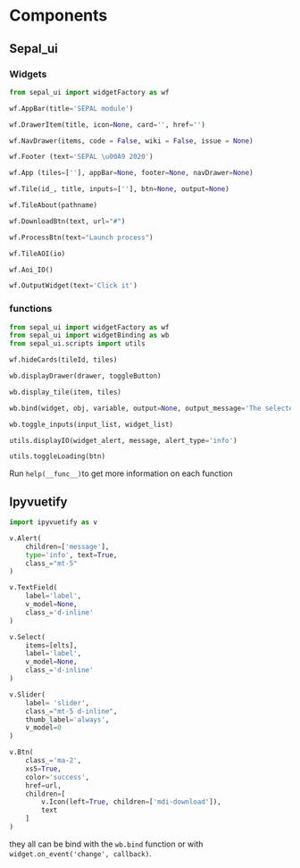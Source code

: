 # Components

## Sepal_ui

### Widgets

```py
from sepal_ui import widgetFactory as wf

wf.AppBar(title='SEPAL module')

wf.DrawerItem(title, icon=None, card='', href='')

wf.NavDrawer(items, code = False, wiki = False, issue = None)

wf.Footer (text='SEPAL \u00A9 2020')

wf.App (tiles=[''], appBar=None, footer=None, navDrawer=None)

wf.Tile(id_, title, inputs=[''], btn=None, output=None)

wf.TileAbout(pathname)

wf.DownloadBtn(text, url="#")

wf.ProcessBtn(text="Launch process")

wf.TileAOI(io)

wf.Aoi_IO()

wf.OutputWidget(text='Click it')

```

### functions 
```py
from sepal_ui import widgetFactory as wf
from sepal_ui import widgetBinding as wb
from sepal_ui.scripts import utils

wf.hideCards(tileId, tiles)

wb.displayDrawer(drawer, toggleButton)

wb.display_tile(item, tiles)

wb.bind(widget, obj, variable, output=None, output_message='The selected variable is: ')

wb.toggle_inputs(input_list, widget_list)

utils.displayIO(widget_alert, message, alert_type='info')

utils.toggleLoading(btn)
```

Run `help(__func__)`to get more information on each function 

## Ipyvuetify

```py 
import ipyvuetify as v

v.Alert(
    children=['message'], 
    type='info', text=True, 
    class_="mt-5"
)

v.TextField(
    label='label', 
    v_model=None,
    class_='d-inline'
)

v.Select(
    items=[elts], 
    label='label', 
    v_model=None,
    class_='d-inline'
)

v.Slider(
    label= 'slider', 
    class_="mt-5 d-inline", 
    thumb_label='always', 
    v_model=0
)

v.Btn(
    class_='ma-2',
    xs5=True,
    color='success',
    href=url,
    children=[
        v.Icon(left=True, children=['mdi-download']),
        text
    ]
)
```

they all can be bind with the `wb.bind` function or with `widget.on_event('change', callback)`.



